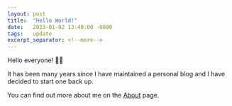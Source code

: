 ```yaml
---
layout: post
title:  "Hello World!"
date:   2023-01-02 13:40:00 -0800
tags:   update
excerpt_separator: <!--more-->
---
```


Hello everyone! 👋🏼

It has been many years since I have maintained a personal blog and I have decided to start one back up.

You can find out more about me on the [About](/about) page.

<!--more-->
